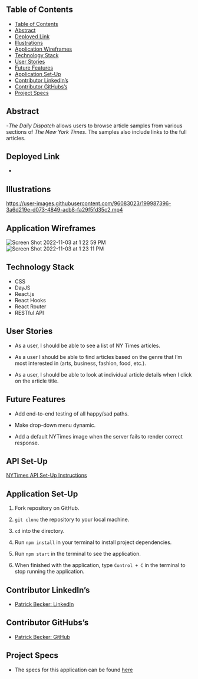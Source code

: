## Table of Contents

- [Table of Contents](#table-of-contents)
- [Abstract](#abstract)
- [Deployed Link](#)
- [Illustrations](#illustrations)
- [Application Wireframes](#application-wireframes)
- [Technology Stack](#technology-stack)
- [User Stories](#user-stories)
- [Future Features](#context-and-features)
- [Application Set-Up](#application-set-up)
- [Contributor LinkedIn’s](#contributor-linkedins)
- [Contributor GitHubs’s](#contributor-githubss)
- [Project Specs](#project-specs)

## Abstract

-_The Daily Dispatch_ allows users to browse article samples from various sections of _The New York Times_. The samples also include links to the full articles. 

## Deployed Link

- 

## Illustrations

https://user-images.githubusercontent.com/96083023/199987396-3a6d219e-d073-4849-acb8-fa29f5fd35c2.mp4

## Application Wireframes

![Screen Shot 2022-11-03 at 1 22 59 PM](https://user-images.githubusercontent.com/96083023/199986948-1461d37a-9e4f-4c22-a563-d37fa551a61e.png)
![Screen Shot 2022-11-03 at 1 23 11 PM](https://user-images.githubusercontent.com/96083023/199987152-9753170b-df02-429d-9bc8-ac4059f68249.png)

## Technology Stack

- CSS
- DayJS
- React.js
- React Hooks
- React Router
- RESTful API

## User Stories

- As a user, I should be able to see a list of NY Times articles.

- As a user I should be able to find articles based on the genre that I’m most interested in (arts, business, fashion, food, etc.).

- As a user, I should be able to look at individual article details when I click on the article title. 

## Future Features

- Add end-to-end testing of all happy/sad paths.

- Make drop-down menu dynamic.

- Add a default NYTimes image when the server fails to render correct response.

## API Set-Up

[NYTimes API Set-Up Instructions](https://gist.github.com/PatrickGBecker/68228e072bd4d0e950c372db7ceaa1f3)

## Application Set-Up

1. Fork repository on GitHub.

2. `git clone` the repository to your local machine.

3. `cd` into the directory.

4. Run `npm install` in your terminal to install project dependencies.

5. Run `npm start` in the terminal to see the application. 

6. When finished with the application, type `Control + C` in the terminal to stop running the application. 

## Contributor LinkedIn’s

- [Patrick Becker: LinkedIn](https://www.linkedin.com/in/patrickgarrettbecker/)

## Contributor GitHubs’s

- [Patrick Becker: GitHub](https://github.com/PatrickGBecker) 

## Project Specs

- The specs for this application can be found 
[here](https://mod4.turing.edu/projects/take_home/take_home_fe)   

